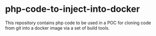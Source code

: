 # php-code-to-inject-into-docker
This repository contains php code to be used in a POC for cloning code from git into a docker image via a set of build tools.
